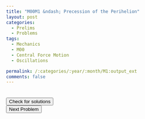 ```yaml
---
title: "M00M1 &ndash; Precession of the Perihelion"
layout: post
categories:
  - Prelims
  - Problems
tags:
  - Mechanics
  - M00
  - Central Force Motion
  - Oscillations

permalink: /:categories/:year/:month/M1:output_ext
comments: false
---
```

<object data="2000M1M.pdf" type="application/pdf" width="100%" height="500"></object>

<div class='navbar'>
	<div float='left'><button onclick="window.location='T3.html'" style='visibility: hidden;'>Previous Problem</button></div>
	<div float='center'><button onclick="window.location='https://princetonprelim.com/prelim/5/'">Check for solutions</button></div>
	<div float='right'><button onclick="window.location='M2.html'" > Next Problem</button></div>
</div>
